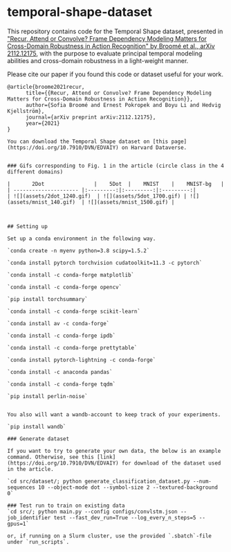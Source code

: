 # temporal-shape-dataset
This repository contains code for the Temporal Shape dataset, presented in ["Recur, Attend or Convolve? Frame Dependency Modeling Matters for Cross-Domain Robustness in Action Recognition" by Broomé et al., arXiv 2112.12175](https://arxiv.org/abs/2112.12175), with the purpose to evaluate principal temporal modeling abilities and cross-domain robustness in a light-weight manner.

Please cite our paper if you found this code or dataset useful for your work.

``` 
@article{broome2021recur,
      title={{Recur, Attend or Convolve? Frame Dependency Modeling Matters for Cross-Domain Robustness in Action Recognition}}, 
      author={Sofia Broomé and Ernest Pokropek and Boyu Li and Hedvig Kjellström},
      journal={arXiv preprint arXiv:2112.12175},
      year={2021}
}

You can download the Temporal Shape dataset on [this page](https://doi.org/10.7910/DVN/EDVAIY) on Harvard Dataverse. 


### Gifs corresponding to Fig. 1 in the article (circle class in the 4 different domains)

|       2Dot                |    5Dot  |    MNIST    |    MNIST-bg   | 
| --------------------- |:---------:|:---------:|:---------:|
| ![](assets/2dot_1240.gif)  | ![](assets/5dot_1700.gif) | ![](assets/mnist_140.gif)  | ![](assets/mnist_1500.gif) | 



## Setting up

Set up a conda environment in the following way.

`conda create -n myenv python=3.8 scipy=1.5.2`

`conda install pytorch torchvision cudatoolkit=11.3 -c pytorch`

`conda install -c conda-forge matplotlib`

`conda install -c conda-forge opencv`

`pip install torchsummary`

`conda install -c conda-forge scikit-learn`

`conda install av -c conda-forge`

`conda install -c conda-forge ipdb`

`conda install -c conda-forge prettytable`

`conda install pytorch-lightning -c conda-forge`

`conda install -c anaconda pandas`

`conda install -c conda-forge tqdm`

`pip install perlin-noise`


You also will want a wandb-account to keep track of your experiments.

`pip install wandb`

### Generate dataset

If you want to try to generate your own data, the below is an example command. Otherwise, see this [link](https://doi.org/10.7910/DVN/EDVAIY) for download of the dataset used in the article.

`cd src/dataset/; python generate_classification_dataset.py --num-sequences 10 --object-mode dot --symbol-size 2 --textured-background 0`

### Test run to train on existing data
`cd src/; python main.py --config configs/convlstm.json --job_identifier test --fast_dev_run=True --log_every_n_steps=5 --gpus=1`

or, if running on a Slurm cluster, use the provided `.sbatch`-file under `run_scripts`.
